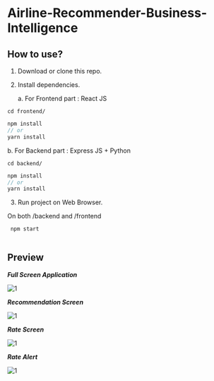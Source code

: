 # Airline-Recommender-Business-Intelligence


## How to use?

1. Download or clone this repo.

2. Install dependencies.

   a. For Frontend part : React JS
  
  ```
  cd frontend/
  ```

  ```js
  npm install
  // or
  yarn install
  ```
  b. For Backend part : Express JS + Python
  
  ```
  cd backend/
  ```
  
  ```js
  npm install
  // or
  yarn install
  ```

3. Run project on Web Browser.

On both /backend and /frontend 

```js
 npm start
 
```
## Preview


***Full Screen Application***


![1](https://github.com/Fatma3011/Airline-Recommender-Business-Intelligence/blob/master/fullScreen.png)


***Recommendation Screen***


![1](https://github.com/Fatma3011/Airline-Recommender-Business-Intelligence/blob/master/recommend.png)


***Rate Screen***


![1](https://github.com/Fatma3011/Airline-Recommender-Business-Intelligence/blob/master/rate.png)


***Rate Alert***


![1](https://github.com/Fatma3011/Airline-Recommender-Business-Intelligence/blob/master/alert.png)
